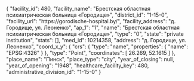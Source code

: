 {
    "facility_id": 480,
    "facility_name": "Брестская областная психиатрическая больница «Городище»",
    "district_id": "1-15-0",
    "facility_url": "https:\/\/gorodische-hospital.by\/",
    "facility_address": "д. Городище, ул. Леоненко",
    "ap_1": "1",
    "name": "Брестская областная психиатрическая больница «Городище»",
    "type": "0",
    "state": "private institution",
    "stats": [],
    "med_id": 10214358,
    "address": "д. Городище, ул. Леоненко",
    "coord_x_y": {
        "crs": {
            "type": "name",
            "properties": {
                "name": "EPSG:4326"
            }
        },
        "type": "Point",
        "coordinates": [
            26.269,
            52.1615
        ]
    },
    "place_name": "Пинск",
    "place_type": "city",
    "year_of_closing": null,
    "year_of_opening": "1948",
    "healthcare_facility_key": 480,
    "administrative_division_id": "1-15-0"
}